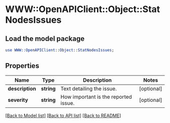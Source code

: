 # WWW::OpenAPIClient::Object::StatNodesIssues

## Load the model package
```perl
use WWW::OpenAPIClient::Object::StatNodesIssues;
```

## Properties
Name | Type | Description | Notes
------------ | ------------- | ------------- | -------------
**description** | **string** | Text detailing the issue. | [optional] 
**severity** | **string** | How important is the reported issue. | [optional] 

[[Back to Model list]](../README.md#documentation-for-models) [[Back to API list]](../README.md#documentation-for-api-endpoints) [[Back to README]](../README.md)


